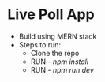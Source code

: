 # Live Poll App
- Build using MERN stack
- Steps to run:
  - Clone the repo
  - RUN - *npm install*
  - RUN - *npm run dev*
